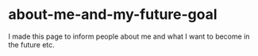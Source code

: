 # about-me-and-my-future-goal
I made this page to inform people about me and what I want to become in the future etc.

